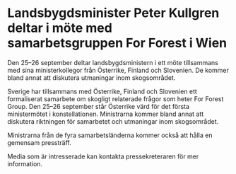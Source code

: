 # Landsbygdsminister Peter Kullgren deltar i möte med samarbetsgruppen For Forest i Wien

Den 25–26 september deltar landsbygdsministern i ett möte tillsammans med sina ministerkollegor från Österrike, Finland och Slovenien. De kommer bland annat att diskutera utmaningar inom skogsområdet.

Sverige har tillsammans med Österrike, Finland och Slovenien ett formaliserat samarbete om skogligt relaterade frågor som heter For Forest Group. Den 25–26 september står Österrike värd för det första ministermötet i konstellationen. Ministrarna kommer bland annat att diskutera riktningen för samarbetet och utmaningar inom skogsområdet.

Ministrarna från de fyra samarbetsländerna kommer också att hålla en gemensam pressträff.

Media som är intresserade kan kontakta pressekreteraren för mer information.
